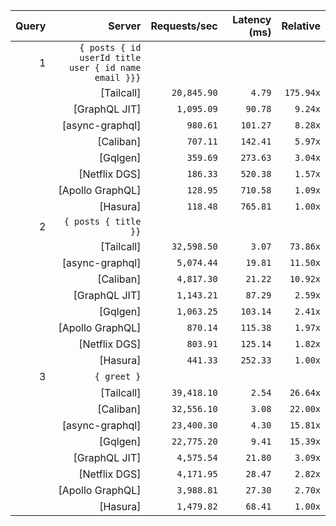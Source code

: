 <!-- PERFORMANCE_RESULTS_START -->

| Query | Server | Requests/sec | Latency (ms) | Relative |
|-------:|--------:|--------------:|--------------:|---------:|
| 1 | `{ posts { id userId title user { id name email }}}` |
|| [Tailcall] | `20,845.90` | `4.79` | `175.94x` |
|| [GraphQL JIT] | `1,095.09` | `90.78` | `9.24x` |
|| [async-graphql] | `980.61` | `101.27` | `8.28x` |
|| [Caliban] | `707.11` | `142.41` | `5.97x` |
|| [Gqlgen] | `359.69` | `273.63` | `3.04x` |
|| [Netflix DGS] | `186.33` | `520.38` | `1.57x` |
|| [Apollo GraphQL] | `128.95` | `710.58` | `1.09x` |
|| [Hasura] | `118.48` | `765.81` | `1.00x` |
| 2 | `{ posts { title }}` |
|| [Tailcall] | `32,598.50` | `3.07` | `73.86x` |
|| [async-graphql] | `5,074.44` | `19.81` | `11.50x` |
|| [Caliban] | `4,817.30` | `21.22` | `10.92x` |
|| [GraphQL JIT] | `1,143.21` | `87.29` | `2.59x` |
|| [Gqlgen] | `1,063.25` | `103.14` | `2.41x` |
|| [Apollo GraphQL] | `870.14` | `115.38` | `1.97x` |
|| [Netflix DGS] | `803.91` | `125.14` | `1.82x` |
|| [Hasura] | `441.33` | `252.33` | `1.00x` |
| 3 | `{ greet }` |
|| [Tailcall] | `39,418.10` | `2.54` | `26.64x` |
|| [Caliban] | `32,556.10` | `3.08` | `22.00x` |
|| [async-graphql] | `23,400.30` | `4.30` | `15.81x` |
|| [Gqlgen] | `22,775.20` | `9.41` | `15.39x` |
|| [GraphQL JIT] | `4,575.54` | `21.80` | `3.09x` |
|| [Netflix DGS] | `4,171.95` | `28.47` | `2.82x` |
|| [Apollo GraphQL] | `3,988.81` | `27.30` | `2.70x` |
|| [Hasura] | `1,479.82` | `68.41` | `1.00x` |

<!-- PERFORMANCE_RESULTS_END -->
